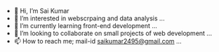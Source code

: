 - 👋 Hi, I’m Sai Kumar
- 👀 I’m interested in webscrpaing and data analysis ...
- 🌱 I’m currently learning front-end development ...
- 💞️ I’m looking to collaborate on small projects of web development ...
- 📫 How to reach me; mail-id saikumar2495@gmail.com ...

<!---
saikumar2495/saikumar2495 is a ✨ special ✨ repository because its `README.md` (this file) appears on your GitHub profile.
You can click the Preview link to take a look at your changes.
--->
